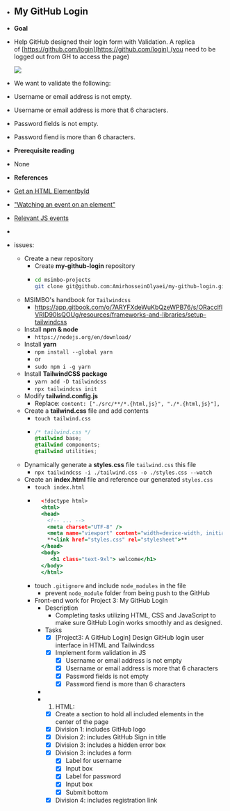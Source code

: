 - ## My GitHub Login
- **Goal**
- Help GitHub designed their login form with Validation. A replica of [https://github.com/login](https://github.com/login) (you need to be logged out from GH to access the page)
  
  ![](https://i.imgur.com/W7JDJip.png)
- We want to validate the following:
- Username or email address is not empty.
- Username or email address is more that 6 characters.
- Password fields is not empty.
- Password fiend is more than 6 characters.
- **Prerequisite reading**
- None
- **References**
- [Get an HTML ElementbyId](https://developer.mozilla.org/en-US/docs/Web/API/Document/getElementById)
- ["Watching an event on an element"](https://www.w3schools.com/jsref/met_element_addeventlistener.asp)
- [Relevant JS events](https://data-flair.training/blogs/javascript-event-types/)
-
- issues:
	- Create a new repository
		- Create **my-github-login** repository
		- ```bash
		  cd msimbo-projects
		  git clone git@github.com:AmirhosseinOlyaei/my-github-login.git
		  ```
	- MSIMBO's handbook for `Tailwindcss`
		- https://app.gitbook.com/o/7ARYFXdeWuKbQzeWPB76/s/ORacclflVRID90lsQOUg/resources/frameworks-and-libraries/setup-tailwindcss
	- Install **npm & node**
		- `https://nodejs.org/en/download/`
	- Install **yarn**
		- `npm install --global yarn`
		- or
		- `sudo npm i -g yarn`
	- Install **TailwindCSS package**
		- `yarn add -D tailwindcss`
		- `npx tailwindcss init`
	- Modify **tailwind.config.js**
		- Replace: `content: ["./src/**/*.{html,js}", "./*.{html,js}"],`
	- Create a **tailwind.css** file and add contents
		- `touch tailwind.css`
		- ```tailwind.css
		  /* tailwind.css */
		  @tailwind base;
		  @tailwind components;
		  @tailwind utilities;
		  ```
	- Dynamically generate a **styles.css** file `tailwind.css` this file
		- `npx tailwindcss -i ./tailwind.css -o ./styles.css --watch`
	- Create an **index.html** file and reference our generated `styles.css`
		- `touch index.html`
		- ```index.html
		  	<!doctype html>
		  	<html>
		  	<head>
		  	  <!-- ... -->
		  	  <meta charset="UTF-8" />
		  	  <meta name="viewport" content="width=device-width, initial-scale=1.0" />
		  	  **<link href="styles.css" rel="stylesheet">**
		  	</head>
		  	<body>
		  	   <h1 class="text-9xl"> welcome</h1>
		  	</body>
		  	</html>
		  ```
		- touch `.gitignore` and include `node_modules` in the file
			- prevent `node_module` folder from being push to the GitHub
		- Front-end work for Project 3: My GitHub Login
			- Description
				- Completing tasks utilizing HTML, CSS and JavaScript to make sure GitHub Login works smoothly and as designed.
			- Tasks
				- [x] [Project3: A GitHub Login] Design GitHub login user interface in HTML and Tailwindcss
				- [x] Implement form validation in JS
					- [x] Username or email address is not empty
					- [x] Username or email address is more that 6 characters
					- [x] Password fields is not empty
					- [x] Password fiend is more than 6 characters
			-
			- 1. HTML:
				- [x] Create a section to hold all included elements in the center of the page
				- [x] Division 1: includes GitHub logo
				- [x] Division 2: includes GitHub Sign in title
				- [x] Division 3: includes a hidden error box
				- [x] Division 3: includes a form
					- [x] Label for username
					- [x] Input box
					- [x] Label for password
					- [x] Input box
					- [x] Submit bottom
				- [x] Division 4: includes registration link
